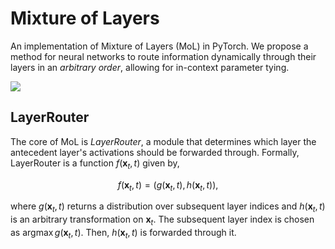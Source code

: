 # Mixture of Layers

An implementation of Mixture of Layers (MoL) in PyTorch. We propose a method for neural networks to route information dynamically through their layers in an *arbitrary order*, allowing for in-context parameter tying.

![](https://i.ibb.co/XsMYr0c/mol.png)

## LayerRouter

The core of MoL is *LayerRouter*, a module that determines which layer the antecedent layer's activations should be forwarded through. Formally, LayerRouter is a function $f(\mathbf{x}_t, t)$ given by,

$$
    f(\mathbf{x}_t, t) = (g(\mathbf{x}_t, t), h(\mathbf{x}_t, t)),
$$ 

where $g(\mathbf{x}_t, t)$ returns a distribution over subsequent layer indices and $h(\mathbf{x}_t, t)$ is an arbitrary transformation on $\mathbf{x}_t$. The subsequent layer index is chosen as $\text{argmax}\, g(\mathbf{x}_t, t)$. Then, $h(\mathbf{x}_t, t)$ is forwarded through it.
